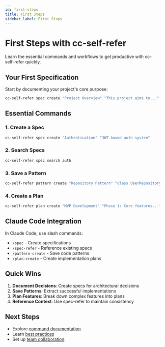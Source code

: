```yaml
---
id: first-steps
title: First Steps
sidebar_label: First Steps
---
```


# First Steps with cc-self-refer

Learn the essential commands and workflows to get productive with cc-self-refer quickly.

## Your First Specification

Start by documenting your project's core purpose:

```bash
cc-self-refer spec create "Project Overview" "This project aims to..."
```

## Essential Commands

### 1. Create a Spec
```bash
cc-self-refer spec create "Authentication" "JWT-based auth system"
```

### 2. Search Specs
```bash
cc-self-refer spec search auth
```

### 3. Save a Pattern
```bash
cc-self-refer pattern create "Repository Pattern" "class UserRepository..."
```

### 4. Create a Plan
```bash
cc-self-refer plan create "MVP Development" "Phase 1: Core features..."
```

## Claude Code Integration

In Claude Code, use slash commands:

- `/spec` - Create specifications
- `/spec-refer` - Reference existing specs
- `/pattern-create` - Save code patterns
- `/plan-create` - Create implementation plans

## Quick Wins

1. **Document Decisions**: Create specs for architectural decisions
2. **Save Patterns**: Extract successful implementations
3. **Plan Features**: Break down complex features into plans
4. **Reference Context**: Use spec-refer to maintain consistency

## Next Steps

- Explore [command documentation](/docs/commands/overview)
- Learn [best practices](/docs/guides/best-practices)
- Set up [team collaboration](/docs/guides/team-collaboration)